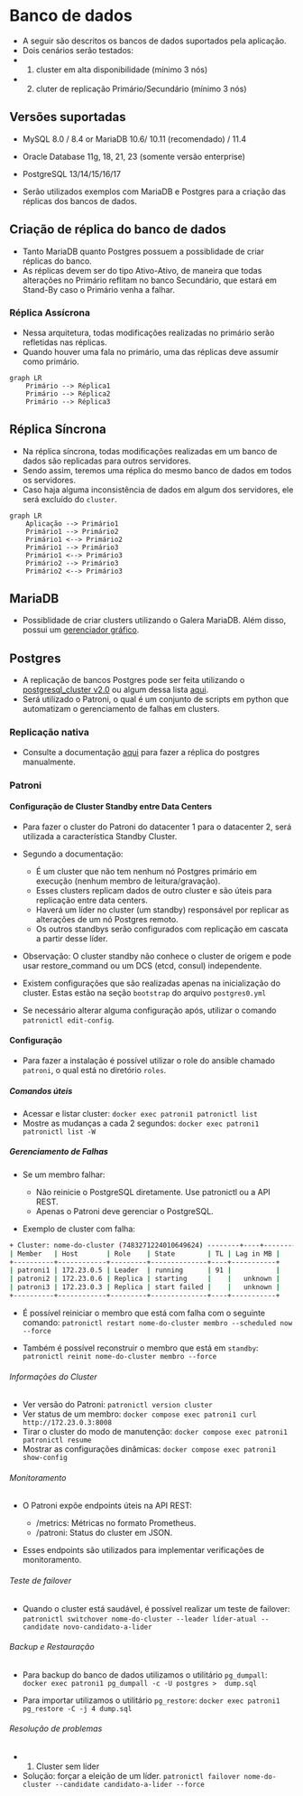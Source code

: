 # Banco de dados
- A seguir são descritos os bancos de dados suportados pela aplicação.
- Dois cenários serão testados: 
- 1) cluster em alta disponibilidade (mínimo 3 nós)
- 2) cluter de replicação Primário/Secundário (mínimo 3 nós)

## Versões suportadas
- MySQL 8.0 / 8.4 or MariaDB 10.6/ 10.11 (recomendado) / 11.4
- Oracle Database 11g, 18, 21, 23 (somente versão enterprise)
- PostgreSQL 13/14/15/16/17

- Serão utilizados exemplos com MariaDB e Postgres para a criação das réplicas dos bancos de dados.

## Criação de réplica do banco de dados
- Tanto MariaDB quanto Postgres possuem a possiblidade de criar réplicas do banco.
- As réplicas devem ser do tipo Ativo-Ativo, de maneira que todas alterações no Primário reflitam no banco Secundário, que estará em Stand-By caso o Primário venha a falhar.


### Réplica Assícrona
- Nessa arquitetura, todas modificações realizadas no primário serão refletidas nas réplicas.
- Quando houver uma fala no primário, uma das réplicas deve assumir como primário.

```mermaid
graph LR
    Primário --> Réplica1
    Primário --> Réplica2
    Primário --> Réplica3
```

## Réplica Síncrona
- Na réplica síncrona, todas modificações realizadas em um banco de dados são replicadas para outros servidores.
- Sendo assim, teremos uma réplica do mesmo banco de dados em todos os servidores.
- Caso haja alguma inconsistência de dados em algum dos servidores, ele será excluído do `cluster`.

```mermaid
graph LR
    Aplicação --> Primário1
    Primário1 --> Primário2
    Primário1 <--> Primário2
    Primário1 --> Primário3
    Primário1 <--> Primário3
    Primário2 --> Primário3
    Primário2 <--> Primário3
```


## MariaDB
- Possiblidade de criar clusters utilizando o Galera MariaDB. Além disso, possui um [gerenciador gráfico](https://galeracluster.com/galera-mgr/).



## Postgres
- A replicação de bancos Postgres pode ser feita utilizando o [postgresql_cluster v2.0](https://www.postgresql.org/about/news/postgresql_cluster-v20-multi-cloud-postgresql-ha-clusters-free-open-source-2939/) ou algum dessa lista [aqui](https://www.postgresql.org/download/products/3-clusteringreplication/).
- Será utilizado o Patroni, o qual é um conjunto de scripts em python que automatizam o gerenciamento de falhas em clusters.

### Replicação nativa
- Consulte a documentação [aqui](postgres-replica.md) para fazer a réplica do postgres manualmente.

### Patroni
#### Configuração de Cluster Standby entre Data Centers
- Para fazer o cluster do Patroni do datacenter 1 para o datacenter 2, será utilizada a característica Standby Cluster. 
- Segundo a documentação:
    - É um cluster que não tem nenhum nó Postgres primário em execução (nenhum membro de leitura/gravação).
    - Esses clusters replicam dados de outro cluster e são úteis para replicação entre data centers.
    - Haverá um líder no cluster (um standby) responsável por replicar as alterações de um nó Postgres remoto.
    - Os outros standbys serão configurados com replicação em cascata a partir desse líder.

- Observação: O cluster standby não conhece o cluster de origem e pode usar restore_command ou um DCS (etcd, consul) independente.

- Existem configurações que são realizadas apenas na inicialização do cluster. Estas estão na seção `bootstrap` do arquivo `postgres0.yml`
- Se necessário alterar alguma configuração após, utilizar o comando `patronictl edit-config`.

#### Configuração
- Para fazer a instalação é possível utilizar o role do ansible chamado `patroni`, o qual está no diretório `roles`. 

##### Comandos úteis
- Acessar e listar cluster: `docker exec patroni1 patronictl list`
- Mostre as mudanças a cada 2 segundos: `docker exec patroni1 patronictl list -W`


##### Gerenciamento de Falhas
- Se um membro falhar:
    - Não reinicie o PostgreSQL diretamente. Use patronictl ou a API REST.
    - Apenas o Patroni deve gerenciar o PostgreSQL.

- Exemplo de cluster com falha:
```bash
+ Cluster: nome-do-cluster (7483271224010649624) --------+----+-----------+
| Member   | Host       | Role    | State        | TL | Lag in MB |
+----------+------------+---------+--------------+----+-----------+
| patroni1 | 172.23.0.5 | Leader  | running      | 91 |           |
| patroni2 | 172.23.0.6 | Replica | starting     |    |   unknown |
| patroni3 | 172.23.0.3 | Replica | start failed |    |   unknown |
+----------+------------+---------+--------------+----+-----------+
```

- É possível reiniciar o membro que está com falha com o seguinte comando:
`patronictl restart nome-do-cluster membro --scheduled now --force`

- Também é possível reconstruir o membro que está em `standby`:
`patronictl reinit nome-do-cluster membro --force`

###### Informações do Cluster
- Ver versão do Patroni: `patronictl version cluster`
- Ver status de um membro: `docker compose exec patroni1 curl http://172.23.0.3:8008`
- Tirar o cluster do modo de manutenção: `docker compose exec patroni1 patronictl resume`
- Mostrar as configurações dinâmicas: `docker compose exec patroni1 show-config`

###### Monitoramento
- O Patroni expõe endpoints úteis na API REST:
    - /metrics: Métricas no formato Prometheus.
    - /patroni: Status do cluster em JSON.

- Esses endpoints são utilizados para implementar verificações de monitoramento.

###### Teste de failover
- Quando o cluster está saudável, é possível realizar um teste de failover:
`patronictl switchover nome-do-cluster --leader líder-atual --candidate novo-candidato-a-lider`

###### Backup e Restauração
- Para backup do banco de dados utilizamos o utilitário `pg_dumpall`:
`docker exec patroni1 pg_dumpall -c -U postgres >  dump.sql`

- Para importar utilizamos o utilitário `pg_restore`:
`docker exec patroni1 pg_restore -C -j 4 dump.sql`

###### Resolução de problemas
- 1) Cluster sem líder
- Solução: forçar a eleição de um líder.
`patronictl failover nome-do-cluster --candidate candidato-a-lider --force`


